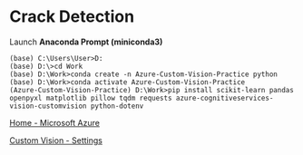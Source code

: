 # Crack Detection

Launch **Anaconda Prompt (miniconda3)**

```Anaconda Prompt (miniconda3)
(base) C:\Users\User>D:
(base) D:\>cd Work
(base) D:\Work>conda create -n Azure-Custom-Vision-Practice python
(base) D:\Work>conda activate Azure-Custom-Vision-Practice
(Azure-Custom-Vision-Practice) D:\Work>pip install scikit-learn pandas openpyxl matplotlib pillow tqdm requests azure-cognitiveservices-vision-customvision python-dotenv

```


[Home - Microsoft Azure](https://portal.azure.com/#home)

[Custom Vision - Settings](https://www.customvision.ai/projects#/settings)
